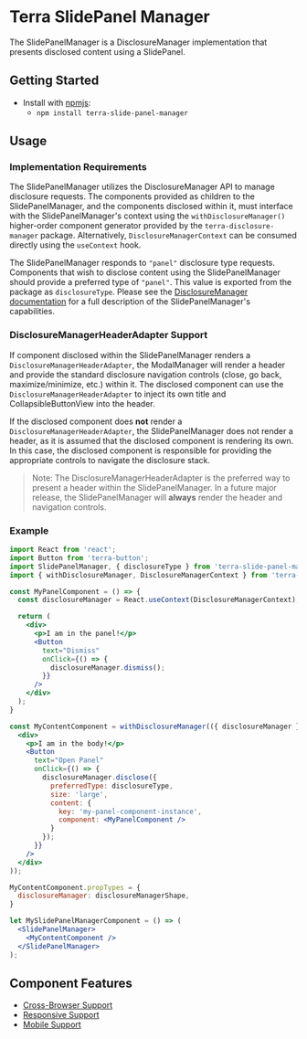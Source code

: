 # Terra SlidePanel Manager

The SlidePanelManager is a DisclosureManager implementation that presents disclosed content using a SlidePanel.

## Getting Started

- Install with [npmjs](https://www.npmjs.com):
  - `npm install terra-slide-panel-manager`

## Usage

### Implementation Requirements

The SlidePanelManager utilizes the DisclosureManager API to manage disclosure requests. The components provided as children to the SlidePanelManager, and the components disclosed within it, must interface with the SlidePanelManager's context using the `withDisclosureManager()` higher-order component generator provided by the `terra-disclosure-manager` package. Alternatively, `DisclosureManagerContext` can be consumed directly using the `useContext` hook.

The SlidePanelManager responds to `"panel"` disclosure type requests. Components that wish to disclose content using the SlidePanelManager should provide a preferred type of `"panel"`. This value is exported from the package as `disclosureType`. Please see the [DisclosureManager documentation](https://engineering.cerner.com/terra-ui/#/components/terra-disclosure-manager/disclosure-manager/about) for a full description of the SlidePanelManager's capabilities.

### DisclosureManagerHeaderAdapter Support

If component disclosed within the SlidePanelManager renders a `DisclosureManagerHeaderAdapter`, the ModalManager will render a header and provide the standard disclosure navigation controls (close, go back, maximize/minimize, etc.) within it. The disclosed component can use the `DisclosureManagerHeaderAdapter` to inject its own title and CollapsibleButtonView into the header.

If the disclosed component does **not** render a `DisclosureManagerHeaderAdapter`, the SlidePanelManager does not render a header, as it is assumed that the disclosed component is rendering its own. In this case, the disclosed component is responsible for providing the appropriate controls to navigate the disclosure stack.

> Note: The DisclosureManagerHeaderAdapter is the preferred way to present a header within the SlidePanelManager. In a future major release, the SlidePanelManager will **always** render the header and navigation controls.

### Example

```jsx
import React from 'react';
import Button from 'terra-button';
import SlidePanelManager, { disclosureType } from 'terra-slide-panel-manager';
import { withDisclosureManager, DisclosureManagerContext } from 'terra-disclosure-manager';

const MyPanelComponent = () => {
  const disclosureManager = React.useContext(DisclosureManagerContext);

  return (
    <div>
      <p>I am in the panel!</p>
      <Button
        text="Dismiss"
        onClick={() => {
          disclosureManager.dismiss();
        }}
      />
    </div>
  );
}

const MyContentComponent = withDisclosureManager(({ disclosureManager }) => (
  <div>
    <p>I am in the body!</p>
    <Button
      text="Open Panel"
      onClick={() => {
        disclosureManager.disclose({
          preferredType: disclosureType,
          size: 'large',
          content: {
            key: 'my-panel-component-instance',
            component: <MyPanelComponent />
          }
        });
      }}
    />
  </div>
));

MyContentComponent.propTypes = {
  disclosureManager: disclosureManagerShape,
}

let MySlidePanelManagerComponent = () => (
  <SlidePanelManager>
    <MyContentComponent />
  </SlidePanelManager>
);
```

## Component Features

- [Cross-Browser Support](https://github.com/cerner/terra-ui/blob/master/src/terra-dev-site/contributing/ComponentStandards.e.contributing.md#cross-browser-support)
- [Responsive Support](https://github.com/cerner/terra-ui/blob/master/src/terra-dev-site/contributing/ComponentStandards.e.contributing.md#responsive-support)
- [Mobile Support](https://github.com/cerner/terra-ui/blob/master/src/terra-dev-site/contributing/ComponentStandards.e.contributing.md#mobile-support)
